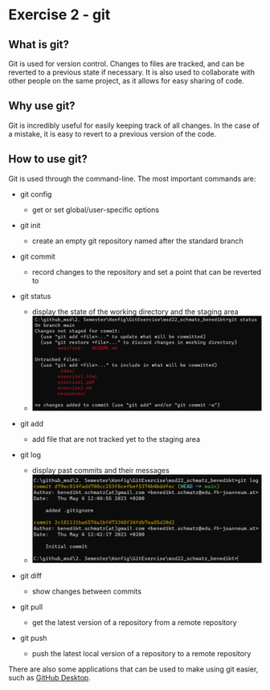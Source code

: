# Exercise 2 - git

## What is git?

Git is used for version control. Changes to files are tracked, and can be reverted to a previous state if necessary. It is also used to collaborate with other people on the same project, as it allows for easy sharing of code.

## Why use git?

Git is incredibly useful for easily keeping track of all changes. In the case of a mistake, it is easy to revert to a previous version of the code. 

## How to use git?

Git is used through the command-line. The most important commands are:

- git config
   - get or set global/user-specific options


- git init
   - create an empty git repository named after the standard branch


- git commit
   - record changes to the repository and set a point that can be reverted to


- git status
   - display the state of the working directory and the staging area
   - ![](resources/images/ex2_02.png)


- git add
   - add file that are not tracked yet to the staging area


- git log
   - display past commits and their messages
   - ![](resources/images/ex2_01.png)


- git diff
   - show changes between commits


- git pull
   - get the latest version of a repository from a remote repository


- git push
   - push the latest local version of a repository to a remote repository

There are also some applications that can be used to make using git easier, such as [GitHub Desktop](https://desktop.github.com/).


